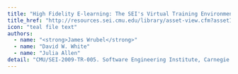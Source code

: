 ```yaml
---
title: "High Fidelity E-learning: The SEI's Virtual Training Environment"
title_href: "http://resources.sei.cmu.edu/library/asset-view.cfm?assetID=9079"
icon: "teal file text"
authors:
  - name: "<strong>James Wrubel</strong>"
  - name: "David W. White"
  - name: "Julia Allen"
detail: "CMU/SEI-2009-TR-005. Software Engineering Institute, Carnegie Mellon University. 2009."
---
```

